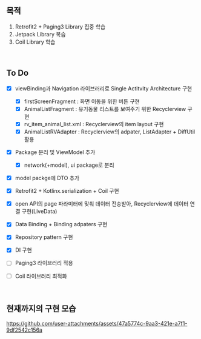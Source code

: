 ## 목적
1. Retrofit2 + Paging3 Library 집중 학습
2. Jetpack Library 복습
3. Coil Library 학습

&nbsp;


## To Do
- [x] viewBinding과 Navigation 라이브러리로 Single Actitvity Architecture 구현
  - [x] firstScreenFragment : 화면 이동을 위한 버튼 구현
  - [x] AnimalListFragment : 유기동물 리스트를 보여주기 위한 Recyclerview 구현
  - [x] rv_item_animal_list.xml : Recyclerview의 item layout 구현
  - [x] AnimalListRVAdapter : Recyclerview의 adpater, ListAdapter + DiffUtil 활용
- [x] Package 분리 및 ViewModel 추가
  - [x] network(+model), ui package로 분리
- [x] model packge에 DTO 추가
- [x] Retrofit2 + Kotlinx.serialization + Coil 구현
- [x] open API의 page 파라미터에 맞춰 데이터 전송받아, Recyclerview에 데이터 연결 구현(LiveData)
- [x] Data Binding + Binding adpaters 구현
- [x] Repository pattern 구현
- [x] DI 구현
- [ ] Paging3 라이브러리 적용
- [ ] Coil 라이브러리 최적화


&nbsp;


## 현재까지의 구현 모습
https://github.com/user-attachments/assets/47a5774c-9aa3-421e-a7f1-9df2542c156a

